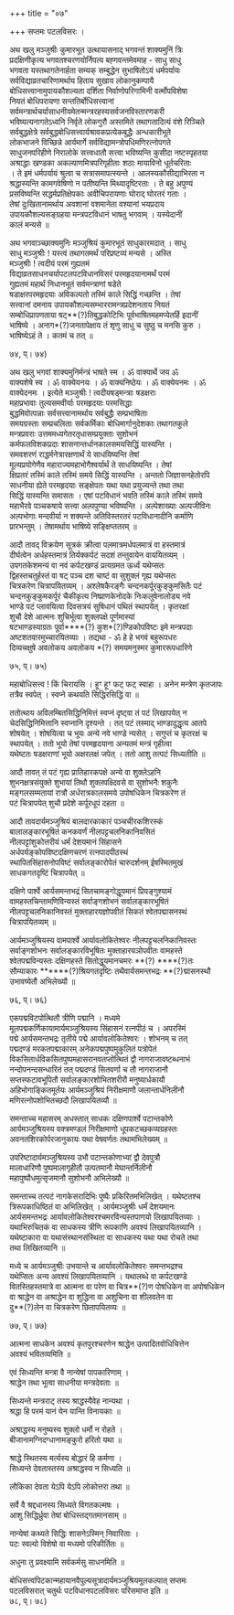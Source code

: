 +++
title = "०७"

+++
सप्तमः पटलविसरः ।  
  
अथ खलु मञ्जुश्रीः कुमारभूत उत्थायासनाद् भगवन्तं शाक्यमुनिं त्रिः   
प्रदक्षिणीकृत्य भगवतश्चरणयोर्निपत्य बह्गवन्तमेवमाह - साधु साधु   
भगवता यस्तथागतेनार्हता सम्यक् सम्बुद्धेन सुभाषितोऽयं धर्मपर्यायः   
सर्वविद्याव्रतचारिणामर्थाय हिताय सुखाय लोकानुकम्पायै   
बोधिसत्त्वानामुपायकौशल्यता दर्शिता निर्वाणोपरिगामिनी वर्त्मोपविशेषा   
नियतं बोधिपरायणा सन्ततिर्बोधिसत्त्वानां   
सर्वमन्त्रार्थचर्यासाधनीयमेतन्मन्त्ररहस्यसर्वजनविस्तारणकरी   
भविष्यत्यनागतेऽध्वनि निर्वृते लोकगुरौ अस्तमिते तथागतादित्यं वंशे रिञ्चिते   
सर्वबुद्धक्षेत्रे सर्वबुद्धबोधिसत्त्वार्यश्रावकप्रत्येकबुद्धैः अन्धकारीभूते   
लोकभाजने विच्छिन्ने आर्यमार्गे सर्वविद्यामन्त्रोपधिमणिरत्नोपगते   
साधुजनपरिहीणे निरालोके सत्त्वधातौ सत्त्वा भविष्यन्ति कुसीदा नष्टस्पृहतया   
अश्राद्धाः खण्डका अकल्याणमित्रपरिगृहीताः शठाः मायाविनो धूर्तचरिताः   
। ते इमं धर्मपर्यायं श्रुत्वा च सत्रासमापत्स्यन्ते । आलस्यकौसीद्याभिरता न   
श्रद्धास्यन्ति कामगवेषिणो न पतीष्यन्ति मिथ्यादृष्टिरताः । ते बहु अपुण्यं   
प्रसविष्यन्ति सद्धर्मप्रतिक्षेपकाः अवीचिपरायणाः घोराद् घोरतरं गताः ।   
तेषां दुःखितानामर्थाय अवशानां वशमानेता वश्यानां भयप्रदाय   
उपायकौशल्यसङ्ग्रहया मन्त्रपटविधानं भाषतु भगवाम् । यस्येदानीं   
कालं मन्यसे ॥  
  
अथ भगवाञ्च्छाक्यमुनिः मञ्जुश्रियं कुमारभूतं साधुकारमदात् । साधु   
साधु मञ्जुश्रीः ! यस्त्वं तथागतमर्थं परिप्रष्टव्यं मन्यसे । अस्ति   
मञ्जुश्रीः ! त्वदीयं परमं गुह्यतमं   
विद्याव्रतसाधनचर्यापटलपटविधानविसरं परमहृदयानामर्थं परमं   
गुह्यतमं महार्थं निधानभूतं सर्वमन्त्राणां षडेते   
षडाक्षरपरमहृदयाः अविकल्पतो तस्मिं काले सिद्धिं गच्छन्ति । तेषां   
सत्त्वानां दमनाय उपायकौशल्यसम्भाररामन्त्रप्रदेशनताय नियतं   
सम्बोधिप्रापणताया षट्**(?)तिबुद्धकोटिभिः पूर्वभाषितमहमप्येतर्हि इदानीं   
भाषिष्ये । अनाग*(?)जनतापेक्षाय तं शृणु साधु च सुष्ठु च मनसि कुरु ।   
भाषिष्येऽहं ते । कतमं च तत् ॥  
  
 ७४, प्। ७४)  
  
अथ खलु भगवां शाक्यमुनिर्मन्त्रं भाषते स्म । ॐ वाक्यार्थे जय ॐ   
वाक्यशेषे स्व । ॐ वाक्येयनयः । ॐ वाक्यनिष्ठेयः । ॐ वाक्येयनमः । ॐ   
वाक्येदनमः । इत्येते मञ्जुश्रीः ! त्वदीयषड्मन्त्राः षडक्षराः   
महाप्रभावाः तुल्यसमवीर्याः परमहृदयाः परमसिद्धाः   
बुद्धमिवोत्पन्नाः सर्वसत्त्वानामर्थाय सर्वबुद्धैः सम्प्रभाषिताः   
समयग्रस्ताः सम्प्रचलिताः सर्वकर्मिकाः बोधिमार्गानुदेशकाः तथागतकुले   
मन्त्रप्रवराः उत्तममध्यगेतरतृधासम्प्रयुक्ताः सुशोभनं   
कर्मफलविशकप्रदाः शासनान्तर्धानकालसमयसिद्धिं यास्यन्ति ।   
समवशरणं राद्धर्मनेत्रारक्षणार्थं ये साधयिष्यन्ति तेषां   
मूल्यप्रयोगेणैव महाराज्यमहाभोगैश्वर्यार्थं ते साधयिष्यन्ति । तेषां   
क्षिप्रतरं तस्मिं काले तस्मिं समये सिद्धिं यास्यन्ति । अन्ततो जिज्ञासनहेतोरपि   
साधनीया ह्येते परमहृदयाः सङ्क्षेपतः यथा यथा प्रयुज्यन्ते तथा तथा   
सिद्धिं यास्यन्ति समासतः । एषां पटविधानं भवति तस्मिं काले तस्मिं समये   
महाभैरवे पञ्चकषाये सत्त्वा अल्पपुण्या भविष्यन्ति । अल्पेशाख्याः अल्पजीविनः   
अल्पभोगाः मन्दवीर्या न शक्यन्ते अतिविस्तरतरं पटविधानादीनि कर्माणि   
प्रारभन्तुम् । तेषामर्थाय भाषिष्ये सङ्क्षिप्ततरम् ॥  
  
आदौ तावद् विक्रयेण सूत्रकं क्रीत्वा पलमात्रमर्धपलमात्रं वा हस्तमात्रं   
दीर्घत्वेन अर्धहस्तमात्रं तिर्यक्कर्पटं सदशं तन्तुवायेन वाययितव्यम् ।   
उपगतकेशमन्यं वा नवं कर्पटखण्डं प्रत्यग्रमत ऊर्ध्वं यथेप्सतः   
द्विहस्तचतुर्हस्तं वा षट् पञ्च दश चाष्टं वा सुशुक्लं गृह्य यथेप्सतः   
चित्रकरेण चित्रापयितव्यम् । अश्लेषकैरङ्गैः चन्दनकर्पूरकुङ्कुमसितैः पटं   
चन्दनकुङ्कुमकर्पूरं चैकीकृत्य निष्प्राणकेनोदके निःकलुषेनालोड्य नवे   
भाण्डे पटं प्लावयित्वा दिवसत्रयं सुषिधानं पथितं स्थापयेत् । कृतरक्षां   
शुचौ देशे आत्मनः शुचिर्भूत्वा शुक्लपक्षे पूर्णमास्यां   
षटभाण्डस्याग्रतः पूर्वा****(?) कुश*(?)ण्डिकोपविष्टः इमे मन्त्रपदाः   
अष्टशतवारमुच्चारयितव्याः । तद्यथा - ॐ हे हे भगवं बहुरूपधरः   
दिव्यचक्षुषे अवलोकय अवलोकय *(?) समयमनुस्मर कुमाररूपधारिणे   
  
 ७५, प्। ७५)  
  
महाबोधिसत्त्व ! किं चिरायसि । हूꣳ हूꣳ फट् फट् स्वाहा । अनेन मन्त्रेण कृतजापः   
तत्रैव स्वपेत् । स्वप्ने कथयति सिद्धिरसिद्धिं वा ॥  
  
ततोत्थाय अविलम्बितसिद्धिनिमित्तं स्वप्नं दृष्ट्वा तं पटं लिखापयेत् न   
चेदसिद्धिनिमित्तानि स्वप्नानि दृश्यन्ते । तत् पटं तस्माद् भाण्डादुद्धृत्य आतपे   
शोषयेत् । शोषयित्वा च भूयः अन्ये नवे भाण्डे न्यसेत् । सगुप्तं च कृतरक्षं च   
स्थापयेत् । ततो भूयो तेषां परमहृदयाना अन्यतमं मन्त्रं गृहीत्वा   
यथेष्टतः षडक्षराणां भूयो अक्षरलक्षं जपेत् । ततो आशु तत्पटं सिध्यतीति ॥  
  
आदौ तावत् तं पटं गृह्य प्रातिहारकपक्षे अन्ये वा शुक्लेऽहनि   
शुभनक्षत्रसंयुक्ते शुभायां तिथौ शुक्लपक्ष्दिवसे वा सुशोभनैः शकुनैः   
मङ्गलसम्मतायां रात्रौ अर्धरात्रकालसमये उपोषधिकेन चित्रकरेण तं   
पटं चित्रापयेत् शुचौ प्रदेशे कर्पूरधूपं दहता ॥  
  
आदौ तावदार्यमञ्जुश्रियं बालदारकाकारं पञ्चचीरकशिरस्कं   
बालालङ्कारभूषितं कनकवर्णं नीलपट्टचलनिकानिवसितं   
नीलपट्टांशुकोत्तरीयं धर्मं देशयमानं सिंहासने   
अर्धपर्यङ्कोपविष्टदक्षिणचरणं रत्नपादपीठस्थं   
स्थापितसिंहासनोपविष्टं सर्वालङ्कारोपेतं चारुदर्शनम् ईषस्मितमुखं   
साधकगतदृष्टिं चित्रापयेत् ॥  
  
दक्षिणे पार्श्वे आर्यसमन्तभद्रं सितचामङ्गोद्धूयमानं प्रियङ्गुश्यामं   
वामहस्तचिन्तामणिविन्यस्तं सर्वाङ्गशोभनं सर्वालङ्कारभूषितं   
नीलपट्टचलनिकानिवस्तं मुक्ताहारयज्ञोपवीतं सिकतं श्वेतपद्मासनस्थं   
चित्रापयितव्यम् ॥  
  
आर्यमञ्जुश्रियस्य वामपार्श्वे आर्यावलोकितेश्वरः नीलपट्टचलनिकानिवस्तः   
सर्वाङ्गशोभनः सर्वालङ्कारविभूषितः मुक्ताहारयञोपवीतः वामहस्ते   
श्वेतपद्मविन्यस्तः दक्षिणहस्ते सितोद्धूयमानचमरः **(?) ****(?)तः   
सौम्याकारः ******(?)श्रियगतदृष्टिः तथैवार्यसमन्तभद्रः **(?)द्मासनस्थौ   
उभावष्येतौ अभिलेख्यौ ॥  
  
 ७६, प्। ७६)  
  
एकपद्मविटपोत्थितौ त्रीणि पद्मानि । मध्यमे   
मूलपद्मकर्णिकायामार्यमञ्जुश्रियस्य सिंहासनं रत्नपीठं च । अपरस्मिं   
पद्मे आर्यसमन्तभद्रः तृतीये पद्मे आर्यावलोकितेश्वरः । शोभनम् च तत्   
पद्मदण्डं मरकतपद्माकारम् अनेकपद्मपुष्पमुकुलितं पत्रोपेतं   
विकसितार्धविकसितपुष्पमहासरानवतप्तोत्थितं द्वौ नागराजावष्टब्धनाभं   
नन्दोपनन्दसन्धारितं तत् पद्मदण्डं सितवर्णा च तौ नागराजानौ   
सप्तस्फटावभूपितौ सर्वालङ्कारशोभितशरीरौ मनुष्यार्धकायौ   
अहिभोगाङ्कितमूर्तयः आर्यमञ्जुश्रियं निरीक्षमाणौ जलान्तार्धनिलीनौ   
मणिरत्नोपशोभितच्छदौ लिखापयितव्यौ ॥  
  
समन्ताच्च महासरम् अधस्तात् साधकः दक्षिणपार्श्वे पटान्तकोणे   
आर्यमञ्जुश्रियस्य वक्त्रमण्डलं निरीक्षमाणो धूपकटच्छकव्यग्रहस्तः   
अवनतशिरकोर्परजानुकायः यथा वेषवर्णतः तथामभिलेख्यम् ॥  
  
उपरिष्टादार्यमञ्जुश्रियस्य उभौ पटान्तकोणाभ्यां द्वौ देवपुत्रौ   
मालाधारिणौ पुष्पमालागृहीतौ उत्पतमानौ मेघान्तर्निलीनौ   
महापुष्पौधमुत्सृजमानौ सुशोभनौ अभिलेख्यौ ॥  
  
समन्ताच्च तत्पटं नागकेसरादिभिः पुष्पैः प्रकिरितमभिलिखेत् । यथेष्टतश्च   
त्रिरूपकाधिष्ठितं वा अभिलिखेत् । आर्यमञ्जुश्रीः धर्मं देशयमानः   
आर्यसमन्तभद्रः आर्यावलोकितेश्वरश्चमरविन्यस्तपाणयो लिखापयितव्याः ।   
यथाभिरुचितकं वा साधकस्य त्रीणि रूपकाणि अवश्यं लिखापयितव्यानि ।   
यथेष्टाकारा वा यथासंस्थानसंस्थिता वा साधकस्य यथा यथा रोचते तथा   
तथा लिखितव्यानि ॥  
  
मध्ये च आर्यमञ्जुश्रीः उभयान्ते च आर्यावलोकितेश्वरः समन्तभद्रश्च   
यथेप्सितः अन्य अवश्यं लिखापयितव्यानि । यथालब्धे वा कर्पटखण्डे   
वितस्तिहस्तमात्रे वा आत्मना वा परेण वा चित्र**(?)ण पोषधिकेन वा अपोषधिकेन   
वा श्राद्धेन वा अश्राद्धेन वा शुद्धिना वा अशुचिना वा शीलवतेन वा   
दु**(?)लेन वा चित्रकरेण छितापयितव्यः ॥  
  
 ७७, प्। ७७)  
  
आत्मना साधकेन अवश्यं कृतपुरश्चरणेन श्राद्धेन उत्पादितवोधिचित्तेन   
अवश्यं भवितव्यमिति ॥  
  
एवं सिध्यन्ति मन्त्रा वै नान्येषां पापकारिणाम् ।  
श्राद्धेन तथा भूत्वा साधनीया मन्त्रदेवताः ॥  
  
सिध्यन्ते मन्त्रराट् तस्य श्राद्धस्यैवेह नान्यथा ।  
श्रद्धा हि परमं यानं येन यान्ति विनायकाः ॥  
  
अश्राद्धस्य मनुष्यस्य शुक्लो धर्मो न रोहते ।  
बीजानामग्निदग्धानामङ्कुरो हरितो यथा ॥  
  
श्राद्धे स्थितस्य मर्त्यस्य बोद्धारं हि कर्मणा ।  
सिध्यन्ते देवतास्तस्य अश्राद्धस्य न सिध्यति ॥  
  
लौकिका देवता येऽपि येऽपि लोकोत्तरा तथा ॥  
  
सर्वे वै श्रद्दधानस्य सिध्यते विगतकल्मषः ।  
आशु सिद्धिर्ध्रुवा तेषां बोधिस्तद्गतमानसाम् ॥  
  
नान्येषां कथ्यते सिद्धिः शासनेऽस्मिन् निवारिताः ।  
पटः स्वल्पो विशेषो वा मध्यमो परिकीर्तितः ॥  
  
अधुना तु प्रवक्ष्यामि सर्वकर्मसु साधनमिति ॥  
  
बोधिसत्त्वपिटकान्महायानवैपुल्यसूत्रादार्यमञ्जुश्रियमूलकल्पात् सप्तमः   
पटलविसरात् चतुर्थः पटविधानपटलविसरः परिसमाप्त इति ॥  
 ७८, प्। ७८)  
  
